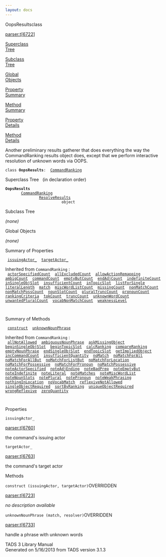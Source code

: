 ```yaml
---
layout: docs
---
```

<span class="title">OopsResults</span><span class="type">class</span>

[parser.t](../file/parser.t.html)\[[6722](../source/parser.t.html#6722)\]

[Superclass  
Tree](#_SuperClassTree_)

[Subclass  
Tree](#_SubClassTree_)

[Global  
Objects](#_ObjectSummary_)

[Property  
Summary](#_PropSummary_)

[Method  
Summary](#_MethodSummary_)

[Property  
Details](#_Properties_)

[Method  
Details](#_Methods_)

<div class="fdesc">

Another preliminary results gatherer that does everything the way the
CommandRanking results object does, except that we perform interactive
resolution of unknown words via OOPS.

`class `**`OopsResults`**` :   `[`CommandRanking`](../object/CommandRanking.html)

</div>

<span id="_SuperClassTree_"></span>

<div class="mjhd">

<span class="hdln">Superclass Tree</span>   (in declaration order)

</div>

**`OopsResults`**  
`         `[`CommandRanking`](../object/CommandRanking.html)  
`                 `[`ResolveResults`](../object/ResolveResults.html)  
`                         object`  
<span id="_SubClassTree_"></span>

<div class="mjhd">

<span class="hdln">Subclass Tree</span>  

</div>

*(none)* <span id="_ObjectSummary_"></span>

<div class="mjhd">

<span class="hdln">Global Objects</span>  

</div>

*(none)* <span id="_PropSummary_"></span>

<div class="mjhd">

<span class="hdln">Summary of Properties</span>  

</div>

` `[`issuingActor_`](#issuingActor_)`  `[`targetActor_`](#targetActor_)`  `

Inherited from `CommandRanking` :  
` `[`actorSpecifiedCount`](../object/CommandRanking.html#actorSpecifiedCount)`  `[`allExcludedCount`](../object/CommandRanking.html#allExcludedCount)`  `[`allowActionRemapping`](../object/CommandRanking.html#allowActionRemapping)`  `[`ambigCount`](../object/CommandRanking.html#ambigCount)`  `[`commandCount`](../object/CommandRanking.html#commandCount)`  `[`emptyButCount`](../object/CommandRanking.html#emptyButCount)`  `[`endAdjCount`](../object/CommandRanking.html#endAdjCount)`  `[`indefiniteCount`](../object/CommandRanking.html#indefiniteCount)`  `[`inSingleObjSlot`](../object/CommandRanking.html#inSingleObjSlot)`  `[`insufficientCount`](../object/CommandRanking.html#insufficientCount)`  `[`inTopicSlot`](../object/CommandRanking.html#inTopicSlot)`  `[`listForSingle`](../object/CommandRanking.html#listForSingle)`  `[`literalLength`](../object/CommandRanking.html#literalLength)`  `[`match`](../object/CommandRanking.html#match)`  `[`miscWordListCount`](../object/CommandRanking.html#miscWordListCount)`  `[`missingCount`](../object/CommandRanking.html#missingCount)`  `[`nonMatchCount`](../object/CommandRanking.html#nonMatchCount)`  `[`nonMatchPossCount`](../object/CommandRanking.html#nonMatchPossCount)`  `[`nounSlotCount`](../object/CommandRanking.html#nounSlotCount)`  `[`pluralTruncCount`](../object/CommandRanking.html#pluralTruncCount)`  `[`pronounCount`](../object/CommandRanking.html#pronounCount)`  `[`rankingCriteria`](../object/CommandRanking.html#rankingCriteria)`  `[`tokCount`](../object/CommandRanking.html#tokCount)`  `[`truncCount`](../object/CommandRanking.html#truncCount)`  `[`unknownWordCount`](../object/CommandRanking.html#unknownWordCount)`  `[`unwantedPluralCount`](../object/CommandRanking.html#unwantedPluralCount)`  `[`vocabNonMatchCount`](../object/CommandRanking.html#vocabNonMatchCount)`  `[`weaknessLevel`](../object/CommandRanking.html#weaknessLevel)`  `

` `

<span id="_MethodSummary_"></span>

<div class="mjhd">

<span class="hdln">Summary of Methods</span>  

</div>

` `[`construct`](#construct)`  `[`unknownNounPhrase`](#unknownNounPhrase)`  `

Inherited from `CommandRanking` :  
` `[`allNotAllowed`](../object/CommandRanking.html#allNotAllowed)`  `[`ambiguousNounPhrase`](../object/CommandRanking.html#ambiguousNounPhrase)`  `[`askMissingObject`](../object/CommandRanking.html#askMissingObject)`  `[`beginSingleObjSlot`](../object/CommandRanking.html#beginSingleObjSlot)`  `[`beginTopicSlot`](../object/CommandRanking.html#beginTopicSlot)`  `[`calcRanking`](../object/CommandRanking.html#calcRanking)`  `[`compareRanking`](../object/CommandRanking.html#compareRanking)`  `[`emptyNounPhrase`](../object/CommandRanking.html#emptyNounPhrase)`  `[`endSingleObjSlot`](../object/CommandRanking.html#endSingleObjSlot)`  `[`endTopicSlot`](../object/CommandRanking.html#endTopicSlot)`  `[`getImpliedObject`](../object/CommandRanking.html#getImpliedObject)`  `[`incCommandCount`](../object/CommandRanking.html#incCommandCount)`  `[`insufficientQuantity`](../object/CommandRanking.html#insufficientQuantity)`  `[`noMatch`](../object/CommandRanking.html#noMatch)`  `[`noMatchForAll`](../object/CommandRanking.html#noMatchForAll)`  `[`noMatchForAllBut`](../object/CommandRanking.html#noMatchForAllBut)`  `[`noMatchForListBut`](../object/CommandRanking.html#noMatchForListBut)`  `[`noMatchForLocation`](../object/CommandRanking.html#noMatchForLocation)`  `[`noMatchForPossessive`](../object/CommandRanking.html#noMatchForPossessive)`  `[`noMatchForPronoun`](../object/CommandRanking.html#noMatchForPronoun)`  `[`noMatchPossessive`](../object/CommandRanking.html#noMatchPossessive)`  `[`noteActorSpecified`](../object/CommandRanking.html#noteActorSpecified)`  `[`noteAdjEnding`](../object/CommandRanking.html#noteAdjEnding)`  `[`noteBadPrep`](../object/CommandRanking.html#noteBadPrep)`  `[`noteEmptyBut`](../object/CommandRanking.html#noteEmptyBut)`  `[`noteIndefinite`](../object/CommandRanking.html#noteIndefinite)`  `[`noteLiteral`](../object/CommandRanking.html#noteLiteral)`  `[`noteMatches`](../object/CommandRanking.html#noteMatches)`  `[`noteMiscWordList`](../object/CommandRanking.html#noteMiscWordList)`  `[`noteNounSlots`](../object/CommandRanking.html#noteNounSlots)`  `[`notePlural`](../object/CommandRanking.html#notePlural)`  `[`notePronoun`](../object/CommandRanking.html#notePronoun)`  `[`noteWeakPhrasing`](../object/CommandRanking.html#noteWeakPhrasing)`  `[`nothingInLocation`](../object/CommandRanking.html#nothingInLocation)`  `[`noVocabMatch`](../object/CommandRanking.html#noVocabMatch)`  `[`reflexiveNotAllowed`](../object/CommandRanking.html#reflexiveNotAllowed)`  `[`singleObjectRequired`](../object/CommandRanking.html#singleObjectRequired)`  `[`sortByRanking`](../object/CommandRanking.html#sortByRanking)`  `[`uniqueObjectRequired`](../object/CommandRanking.html#uniqueObjectRequired)`  `[`wrongReflexive`](../object/CommandRanking.html#wrongReflexive)`  `[`zeroQuantity`](../object/CommandRanking.html#zeroQuantity)`  `

` `

<span id="_Properties_"></span>

<div class="mjhd">

<span class="hdln">Properties</span>  

</div>

<span id="issuingActor_"></span>

`issuingActor_`

[parser.t](../file/parser.t.html)\[[6760](../source/parser.t.html#6760)\]

<div class="desc">

the command's issuing actor

</div>

<span id="targetActor_"></span>

`targetActor_`

[parser.t](../file/parser.t.html)\[[6763](../source/parser.t.html#6763)\]

<div class="desc">

the command's target actor

</div>

<span id="_Methods_"></span>

<div class="mjhd">

<span class="hdln">Methods</span>  

</div>

<span id="construct"></span>

`construct (issuingActor, targetActor)`<span class="rem">OVERRIDDEN</span>

[parser.t](../file/parser.t.html)\[[6723](../source/parser.t.html#6723)\]

<div class="desc">

*no description available*

</div>

<span id="unknownNounPhrase"></span>

`unknownNounPhrase (match, resolver)`<span class="rem">OVERRIDDEN</span>

[parser.t](../file/parser.t.html)\[[6733](../source/parser.t.html#6733)\]

<div class="desc">

handle a phrase with unknown words

</div>

<div class="ftr">

TADS 3 Library Manual  
Generated on 5/16/2013 from TADS version 3.1.3

</div>
